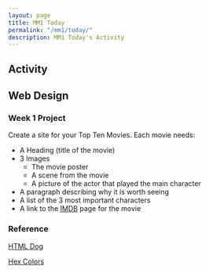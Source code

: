 ```yaml
---
layout: page
title: MM1 Today
permalink: "/mm1/today/"
description: MM1 Today's Activity
---
```


<h2>Activity <span id="date"></span></h2>
<script src="/public/js/today.js"></script>

## Web Design

### Week 1 Project

Create a site for your Top Ten Movies. Each movie needs:

* A Heading (title of the movie)
* 3 Images 
  * The movie poster
  * A scene from the movie
  * A picture of the actor that played the main character
* A paragraph describing why it is worth seeing
* A list of the 3 most important characters
* A link to the [IMDB](http://www.imdb.com/) page for the movie

### Reference

[HTML Dog](http://www.htmldog.com/guides/html/)

[Hex Colors](http://www.color-hex.com/)

<!-- Complete all Photoshop assignments by the end of the week:

* 5 blog posts
* Project 1 - Wish Week Posters
* Project 2 - Travel Advertisements
* Project 3 - Superhero Team

Put the exported pictures and your Photoshop files in appropriate folders on Google Drive to turn them in. 


### Project 1 - Wish Week Posters

You have been asked by the MV Leadership team to create a series of posters for Wish Week.

Each of the **3** posters you will contribute must:

* Be 2 ft x 3 ft in dimension (portrait) or 3 ft x 2 ft (landscape)
* Have a theme
* Have at least 3 pictures embedded your group has taken that represent something about wish week
* Include Photoshop techniques, including:
  * Text
  * Layer FX
  * Adjustment Layers
  * Filters
  * Masks
* Look interesting


### Project 2 - Travel Advertisement

You have been hired by Student Destinations, a travel company that sends groups of students around the world. They want you to create a new set of Facebook ads for them. Their concept: a series of pictures of one group of students enjoying multiple trips to exotic locales. The problem is, they are a brand new business and can't afford to hire a group and send them to all of these places yet. That's where your Photoshop magic comes in:

  * Take pictures of your group celebrating or being happy.
  * Find existing photos of interesting places where young people want to go.
  * Remove any people already in the photos (you must do this at least once).
  * Add yourselves to the photo, so it looks like you were really there.
  * Remove any branding on your clothing.
  * Add stylized text with the name of the destination, company, and a slogan for the company your group comes up with.
  * Add any other effects and/or processing to make the pictures look unique or appealing.


Each group member needs to contribute 2 destination pictures.

* Export your final pictures as high quality jpegs in two sizes, the original picture size and a thumbnail version no bigger than 200 px wide. Put them in a Week 2 - Destinations folder in your Photoshop folder of your Google Drive.


### Project 3 - Superhero Team

[Details here](../projects#photoshop) -->

<!--

<p class="label left large">Filming</p>

### Scene List

One `Scene Outline` for each scene:

* Scene Name
* Expected filming location
* Actors needed
* Props needed
* Coverage needed
  * What different camera angles will we need when editing?
  * At least 3 for every scene
* Other details
  * Voice Over?
  * Sound Effects?
  * Music?


### Rehearse

Practice your lines and decide the setup of the scene before filming.

### Filming

You must get your completed scene outline approved by the substitute to film outside of the classroom.

Things to remember:

* Film in landscape.
* Try not to mix phones, each has a different camera that will give a different look
* Every scene needs to be filmed from at least 3 angles.
* Start recording, count down with fingers while saying "3, 2". Don't say one, but point or nod at the actors to start action. 
* Do not stop recording immediately when action is done, keep it on for a couple of seconds. This will allow for better transitions later.
* Multiple takes are important. Get the scene right, not just done.

-->

<!-- <div class="section" markdown="1">
<!-- If you are currently working on a specific project, continue. Otherwise, choose the activity below for the rotation we are on. -->
<!-- Work on the <strong>3</strong> Photoshop projects.

**Week 1** - <code>MVHS Poster</code><br>
**Week 2** - <code>Travel Advertisements</code><br>
**Week 3** - [Superhero Team](../projects/#photoshop)<br>

Make sure to have a <code>jpg</code> and <code>psd</code> version of each placed in Google Drive multimedia folder.  You also need to have <strong>six</strong> Photoshop blog posts finished by the end of the week.
</div>

<!-- <p class="label">Web Design</p>
<div class="section" markdown="1">
  Complete [Codecademy's HTML & CSS lessons](https://www.codecademy.com/learn/web), or choose another lesson if you have completed that one.
</div>

<p class="label">Illustrator</p>
<div class="section" markdown="1">
  Find an interesting, new, or important [processing tutorial](https://processing.org/tutorials/) to investigate. Create a sketch that uses the ideas in the tutorial creatively.
</div>

<p class="label">Photoshop</p>
<div class="section" markdown="1">
  Find an interesting and new Photoshop effect or technique tutorial using Google. Create an image that uses the ideas in the tutorial creatively.
</div>

<p class="label">Video Editing and Special Effects</p>
<div class="section" markdown="1">
  Create a video review of your current phone. Include its relevant features, positives and negatives, and a recommendation on whether or not other consumers should buy it.
</div>

<p class="label">3D Modeling</p>
<div class="section" markdown="1">
  Create a 3D model of a specific model of car that you like. Add as much detail as possible.
</div> -->